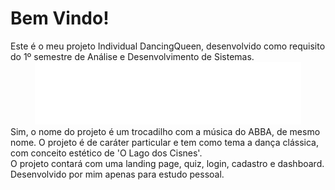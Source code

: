 # Bem Vindo!



<div>
 Este é o meu projeto Individual DancingQueen, desenvolvido como requisito do 1º semestre de Análise e Desenvolvimento de Sistemas.
</div>

<div align="center"> 
<img height="100px"; src="img/logoBranco.png" alt="Minha Imagem">
</div>


<div>
  Sim, o nome do projeto é um trocadilho com a música do ABBA, de mesmo nome. O projeto é de caráter particular e tem como tema a dança clássica, com conceito estético de 'O Lago dos Cisnes'. 
</div>

<div> 
  O projeto contará com uma landing page, quiz, login, cadastro e dashboard. Desenvolvido por mim apenas para estudo pessoal.
</div>
